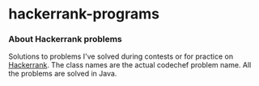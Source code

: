 # hackerrank-programs


### About Hackerrank problems
Solutions to problems I've solved during contests or for practice on [Hackerrank](https://www.hackerrank.com).
The class names are the actual codechef problem name. All the problems are solved in Java. 
